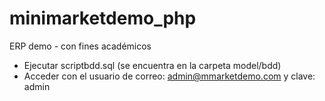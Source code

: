 # minimarketdemo_php
ERP demo - con fines académicos

* Ejecutar scriptbdd.sql (se encuentra en la carpeta model/bdd)
* Acceder con el usuario de correo: admin@mmarketdemo.com y clave: admin

